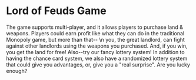 # Lord of Feuds Game

The game supports multi-player, and it allows players to purchase land & weapons. Players could earn profit like what they can do in the traditional Monopoly game, but more than that-- \n
you, the great landlord, can fight against other landlords using the weapons you purchased. And, if you win, you get the land for free!
Also--try our fancy lottery system! In addition to having the chance card system, we also have a randomized lottery system that could give you advantages, or, give you a "real surprise". Are you lucky enough?

